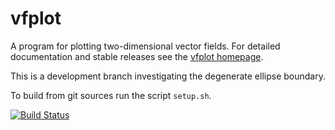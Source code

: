 <!-- This is the README for Github -->

vfplot
======

A program for plotting two-dimensional vector fields. For detailed documentation and stable releases see the [vfplot homepage](http://soliton.vm.bytemark.co.uk/pub/vfplot/).

This is a development branch investigating the degenerate ellipse boundary.

To build from git sources run the script `setup.sh`. 

[![Build Status](https://travis-ci.org/jjgreen/vfplot.png)](https://travis-ci.org/jjgreen/vfplot)

